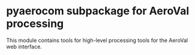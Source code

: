 # pyaerocom subpackage for AeroVal processing

This module contains tools for high-level processing tools for the AeroVal
web interface.